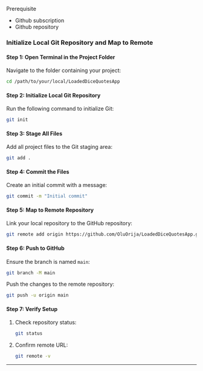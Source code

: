 Prerequisite
- Github subscription
- Github repository


### **Initialize Local Git Repository and Map to Remote**

#### **Step 1: Open Terminal in the Project Folder**
Navigate to the folder containing your project:
```bash
cd /path/to/your/local/LoadedDiceQuotesApp
```

#### **Step 2: Initialize Local Git Repository**
Run the following command to initialize Git:
```bash
git init
```

#### **Step 3: Stage All Files**
Add all project files to the Git staging area:
```bash
git add .
```

#### **Step 4: Commit the Files**
Create an initial commit with a message:
```bash
git commit -m "Initial commit"
```

#### **Step 5: Map to Remote Repository**
Link your local repository to the GitHub repository:
```bash
git remote add origin https://github.com/OluOrija/LoadedDiceQuotesApp.git
```

#### **Step 6: Push to GitHub**
Ensure the branch is named `main`:
```bash
git branch -M main
```
Push the changes to the remote repository:
```bash
git push -u origin main
```

#### **Step 7: Verify Setup**
1. Check repository status:
   ```bash
   git status
   ```
2. Confirm remote URL:
   ```bash
   git remote -v
   ```

---